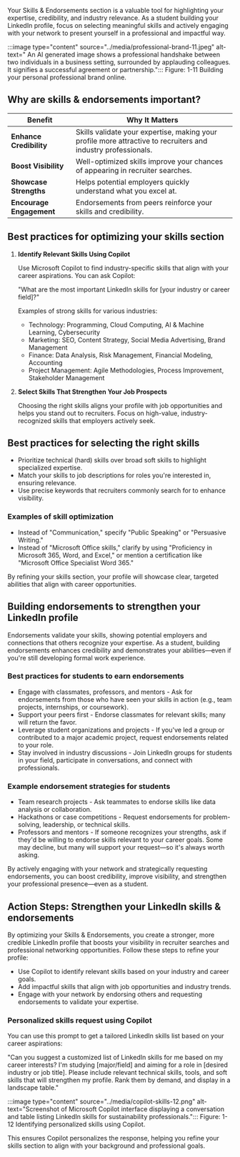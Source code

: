 Your Skills & Endorsements section is a valuable tool for highlighting your expertise, credibility, and industry relevance. As a student building your LinkedIn profile, focus on selecting meaningful skills and actively engaging with your network to present yourself in a professional and impactful way.

:::image type="content" source="../media/professional-brand-11.jpeg" alt-text=" An AI generated image shows a professional handshake between two individuals in a business setting, surrounded by applauding colleagues. It signifies a successful agreement or partnership.":::
Figure: 1-11 Building your personal professional brand online.

## Why are skills & endorsements important?

| **Benefit** | **Why It Matters** |
|---|---|
| **Enhance Credibility** | Skills validate your expertise, making your profile more attractive to recruiters and industry professionals. |
| **Boost Visibility** | Well-optimized skills improve your chances of appearing in recruiter searches. |
| **Showcase Strengths** | Helps potential employers quickly understand what you excel at. |
| **Encourage Engagement** | Endorsements from peers reinforce your skills and credibility. |

## Best practices for optimizing your skills section

1. **Identify Relevant Skills Using Copilot**

    Use Microsoft Copilot to find industry-specific skills that align with your career aspirations. You can ask Copilot:

    "What are the most important LinkedIn skills for [your industry or career field]?"

    Examples of strong skills for various industries:

    - Technology: Programming, Cloud Computing, AI & Machine Learning, Cybersecurity
    - Marketing: SEO, Content Strategy, Social Media Advertising, Brand Management
    - Finance: Data Analysis, Risk Management, Financial Modeling, Accounting
    - Project Management: Agile Methodologies, Process Improvement, Stakeholder Management

2. **Select Skills That Strengthen Your Job Prospects**

    Choosing the right skills aligns your profile with job opportunities and helps you stand out to recruiters. Focus on high-value, industry-recognized skills that employers actively seek.

## Best practices for selecting the right skills

- Prioritize technical (hard) skills over broad soft skills to highlight specialized expertise.
- Match your skills to job descriptions for roles you're interested in, ensuring relevance.
- Use precise keywords that recruiters commonly search for to enhance visibility.

### Examples of skill optimization

- Instead of "Communication," specify "Public Speaking" or "Persuasive Writing."
- Instead of "Microsoft Office skills," clarify by using "Proficiency in Microsoft 365, Word, and Excel," or mention a certification like "Microsoft Office Specialist Word 365."

By refining your skills section, your profile will showcase clear, targeted abilities that align with career opportunities.

## Building endorsements to strengthen your LinkedIn profile

Endorsements validate your skills, showing potential employers and connections that others recognize your expertise. As a student, building endorsements enhances credibility and demonstrates your abilities—even if you're still developing formal work experience.

### Best practices for students to earn endorsements

- Engage with classmates, professors, and mentors - Ask for endorsements from those who have seen your skills in action (e.g., team projects, internships, or coursework).
- Support your peers first - Endorse classmates for relevant skills; many will return the favor.
- Leverage student organizations and projects - If you've led a group or contributed to a major academic project, request endorsements related to your role.
- Stay involved in industry discussions - Join LinkedIn groups for students in your field, participate in conversations, and connect with professionals.

### Example endorsement strategies for students

- Team research projects - Ask teammates to endorse skills like data analysis or collaboration.
- Hackathons or case competitions - Request endorsements for problem-solving, leadership, or technical skills.
- Professors and mentors - If someone recognizes your strengths, ask if they'd be willing to endorse skills relevant to your career goals. Some may decline, but many will support your request—so it's always worth asking.

By actively engaging with your network and strategically requesting endorsements, you can boost credibility, improve visibility, and strengthen your professional presence—even as a student.

## Action Steps: Strengthen your LinkedIn skills & endorsements

By optimizing your Skills & Endorsements, you create a stronger, more credible LinkedIn profile that boosts your visibility in recruiter searches and professional networking opportunities. Follow these steps to refine your profile:

- Use Copilot to identify relevant skills based on your industry and career goals.
- Add impactful skills that align with job opportunities and industry trends.
- Engage with your network by endorsing others and requesting endorsements to validate your expertise.

### Personalized skills request using Copilot

You can use this prompt to get a tailored LinkedIn skills list based on your career aspirations:

"Can you suggest a customized list of LinkedIn skills for me based on my career interests? I'm studying [major/field] and aiming for a role in [desired industry or job title]. Please include relevant technical skills, tools, and soft skills that will strengthen my profile. Rank them by demand, and display in a landscape table."

:::image type="content" source="../media/copilot-skills-12.png" alt-text="Screenshot of Microsoft Copilot interface displaying a conversation and table listing LinkedIn skills for sustainability professionals.":::
Figure: 1-12 Identifying personalized skills using Copilot.

This ensures Copilot personalizes the response, helping you refine your skills section to align with your background and professional goals.